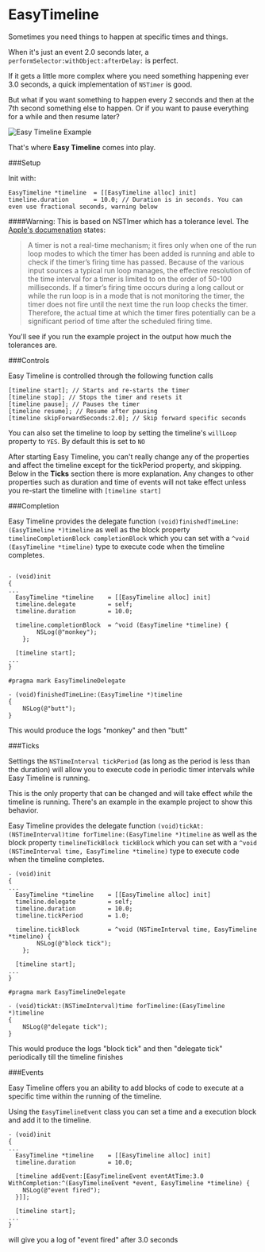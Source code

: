 EasyTimeline
============

Sometimes you need things to happen at specific times and things. 

When it's just an event 2.0 seconds later, a `performSelector:withObject:afterDelay:` is perfect. 

If it gets a little more complex where you need something happening ever 3.0 seconds, a quick implementation of `NSTimer` is good.

But what if you want something to happen every 2 seconds and then at the 7th second something else to happen. Or if you want to pause everything for a while and then resume later?

![Easy Timeline Example](http://mmislam101.github.io/easyTimeline/loop_timeline.png)

That's where **Easy Timeline** comes into play.

###Setup

Init with: 
```smalltalk
EasyTimeline *timeline  = [[EasyTimeline alloc] init]
timeline.duration       = 10.0; // Duration is in seconds. You can even use fractional seconds, warning below
```

####Warning:
This is based on NSTImer which has a tolerance level. The [Apple's documenation](https://developer.apple.com/library/mac/documentation/Cocoa/Reference/Foundation/Classes/NSTimer_Class/Reference/NSTimer.html) states:
>A timer is not a real-time mechanism; it fires only when one of the run loop modes to which the timer has been added is running and able to check if the timer’s firing time has passed. Because of the various input sources a typical run loop manages, the effective resolution of the time interval for a timer is limited to on the order of 50-100 milliseconds. If a timer’s firing time occurs during a long callout or while the run loop is in a mode that is not monitoring the timer, the timer does not fire until the next time the run loop checks the timer. Therefore, the actual time at which the timer fires potentially can be a significant period of time after the scheduled firing time.

You'll see if you run the example project in the output how much the tolerances are.

###Controls

Easy Timeline is controlled through the following function calls
```smalltalk
[timeline start]; // Starts and re-starts the timer
[timeline stop]; // Stops the timer and resets it
[timeline pause]; // Pauses the timer
[timeline resume]; // Resume after pausing
[timeline skipForwardSeconds:2.0]; // Skip forward specific seconds
```

You can also set the timeline to loop by setting the timeline's `willLoop` property to `YES`. By default this is set to `NO`

After starting Easy Timeline, you can't really change any of the properties and affect the timeline except for the tickPeriod property, and skipping. Below in the **Ticks** section there is more explanation. Any changes to other properties such as duration and time of events will not take effect unless you re-start the timeline with `[timeline start]`

###Completion

Easy Timeline provides the delegate function `(void)finishedTimeLine:(EasyTimeline *)timeline` as well as the block property `timelineCompletionBlock completionBlock` which you can set with a `^void (EasyTimeline *timeline)` type to execute code when the timeline completes.

```smalltalk

- (void)init
{
...
  EasyTimeline *timeline  	= [[EasyTimeline alloc] init]
  timeline.delegate			= self;
  timeline.duration       	= 10.0;
  
  timeline.completionBlock	= ^void (EasyTimeline *timeline) {
		NSLog(@"monkey");
	};
	
  [timeline start];
...
}

#pragma mark EasyTimelineDelegate

- (void)finishedTimeLine:(EasyTimeline *)timeline
{
	NSLog(@"butt");
}
```

This would produce the logs "monkey" and then "butt"

###Ticks

Settings the `NSTimeInterval tickPeriod` (as long as the period is less than the duration) will allow you to execute code in periodic timer intervals while Easy Timeline is running.

This is the only property that can be changed and will take effect *while* the timeline is running. There's an example in the example project to show this behavior.

Easy Timeline provides the delegate function `(void)tickAt:(NSTimeInterval)time forTimeline:(EasyTimeline *)timeline` as well as the block property `timelineTickBlock tickBlock` which you can set with a `^void (NSTimeInterval time, EasyTimeline *timeline)` type to execute code when the timeline completes.

```smalltalk
- (void)init
{
...
  EasyTimeline *timeline 	= [[EasyTimeline alloc] init]
  timeline.delegate			= self;
  timeline.duration       	= 10.0;
  timeline.tickPeriod	  	= 1.0;
  
  timeline.tickBlock	  	= ^void (NSTimeInterval time, EasyTimeline *timeline) {
		NSLog(@"block tick");
	};
	
  [timeline start];
...
}

#pragma mark EasyTimelineDelegate

- (void)tickAt:(NSTimeInterval)time forTimeline:(EasyTimeline *)timeline
{
	NSLog(@"delegate tick");
}
```

This would produce the logs "block tick" and then "delegate tick" periodically till the timeline finishes

###Events

Easy Timeline offers you an ability to add blocks of code to execute at a specific time within the running of the timeline.

Using the `EasyTimelineEvent` class you can set a time and a execution block and add it to the timeline.

```smalltalk
- (void)init
{
...
  EasyTimeline *timeline 	= [[EasyTimeline alloc] init]
  timeline.duration       	= 10.0;
  
  [timeline addEvent:[EasyTimelineEvent eventAtTime:3.0 WithCompletion:^(EasyTimelineEvent *event, EasyTimeline *timeline) {
	NSLog(@"event fired");
  }]];
	
  [timeline start];
...
}
```

will give you a log of "event fired" after 3.0 seconds
